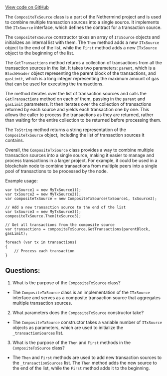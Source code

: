 [View code on GitHub](https://github.com/NethermindEth/nethermind/src/Nethermind/Nethermind.Consensus/Transactions/CompositeTxSource.cs)

The `CompositeTxSource` class is a part of the Nethermind project and is used to combine multiple transaction sources into a single source. It implements the `ITxSource` interface, which defines the contract for a transaction source. 

The `CompositeTxSource` constructor takes an array of `ITxSource` objects and initializes an internal list with them. The `Then` method adds a new `ITxSource` object to the end of the list, while the `First` method adds a new `ITxSource` object to the beginning of the list. 

The `GetTransactions` method returns a collection of transactions from all the transaction sources in the list. It takes two parameters: `parent`, which is a `BlockHeader` object representing the parent block of the transactions, and `gasLimit`, which is a long integer representing the maximum amount of gas that can be used for executing the transactions. 

The method iterates over the list of transaction sources and calls the `GetTransactions` method on each of them, passing in the `parent` and `gasLimit` parameters. It then iterates over the collection of transactions returned by each source and yields each transaction one by one. This allows the caller to process the transactions as they are returned, rather than waiting for the entire collection to be returned before processing them. 

The `ToString` method returns a string representation of the `CompositeTxSource` object, including the list of transaction sources it contains. 

Overall, the `CompositeTxSource` class provides a way to combine multiple transaction sources into a single source, making it easier to manage and process transactions in a larger project. For example, it could be used in a blockchain node to combine transactions from multiple peers into a single pool of transactions to be processed by the node. 

Example usage:

```
var txSource1 = new MyTxSource1();
var txSource2 = new MyTxSource2();
var compositeTxSource = new CompositeTxSource(txSource1, txSource2);

// Add a new transaction source to the end of the list
var txSource3 = new MyTxSource3();
compositeTxSource.Then(txSource3);

// Get all transactions from the composite source
var transactions = compositeTxSource.GetTransactions(parentBlock, gasLimit);

foreach (var tx in transactions)
{
    // Process each transaction
}
```
## Questions: 
 1. What is the purpose of the `CompositeTxSource` class?
- The `CompositeTxSource` class is an implementation of the `ITxSource` interface and serves as a composite transaction source that aggregates multiple transaction sources.

2. What parameters does the `CompositeTxSource` constructor take?
- The `CompositeTxSource` constructor takes a variable number of `ITxSource` objects as parameters, which are used to initialize the `_transactionSources` list.

3. What is the purpose of the `Then` and `First` methods in the `CompositeTxSource` class?
- The `Then` and `First` methods are used to add new transaction sources to the `_transactionSources` list. The `Then` method adds the new source to the end of the list, while the `First` method adds it to the beginning.